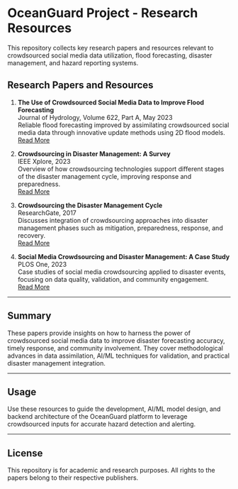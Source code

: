 # OceanGuard Project - Research Resources

This repository collects key research papers and resources relevant to crowdsourced social media data utilization, flood forecasting, disaster management, and hazard reporting systems.

## Research Papers and Resources

1. **The Use of Crowdsourced Social Media Data to Improve Flood Forecasting**  
   Journal of Hydrology, Volume 622, Part A, May 2023  
   Reliable flood forecasting improved by assimilating crowdsourced social media data through innovative update methods using 2D flood models.  
   [Read More](https://www.research.ed.ac.uk/en/publications/the-use-of-crowdsourced-social-media-data-to-improve-flood-foreca)

2. **Crowdsourcing in Disaster Management: A Survey**  
   IEEE Xplore, 2023  
   Overview of how crowdsourcing technologies support different stages of the disaster management cycle, improving response and preparedness.  
   [Read More](https://ieeexplore.ieee.org/document/10041135)

3. **Crowdsourcing the Disaster Management Cycle**  
   ResearchGate, 2017  
   Discusses integration of crowdsourcing approaches into disaster management phases such as mitigation, preparedness, response, and recovery.  
   [Read More](https://www.researchgate.net/publication/318184302_Crowdsourcing_the_Disaster_Management_Cycle)

4. **Social Media Crowdsourcing and Disaster Management: A Case Study**  
   PLOS One, 2023  
   Case studies of social media crowdsourcing applied to disaster events, focusing on data quality, validation, and community engagement.  
   [Read More](https://journals.plos.org/plosone/article?id=10.1371/journal.pone.0312240)

---

## Summary

These papers provide insights on how to harness the power of crowdsourced social media data to improve disaster forecasting accuracy, timely response, and community involvement. They cover methodological advances in data assimilation, AI/ML techniques for validation, and practical disaster management integration.

---

## Usage

Use these resources to guide the development, AI/ML model design, and backend architecture of the OceanGuard platform to leverage crowdsourced inputs for accurate hazard detection and alerting.

---

## License

This repository is for academic and research purposes. All rights to the papers belong to their respective publishers.
